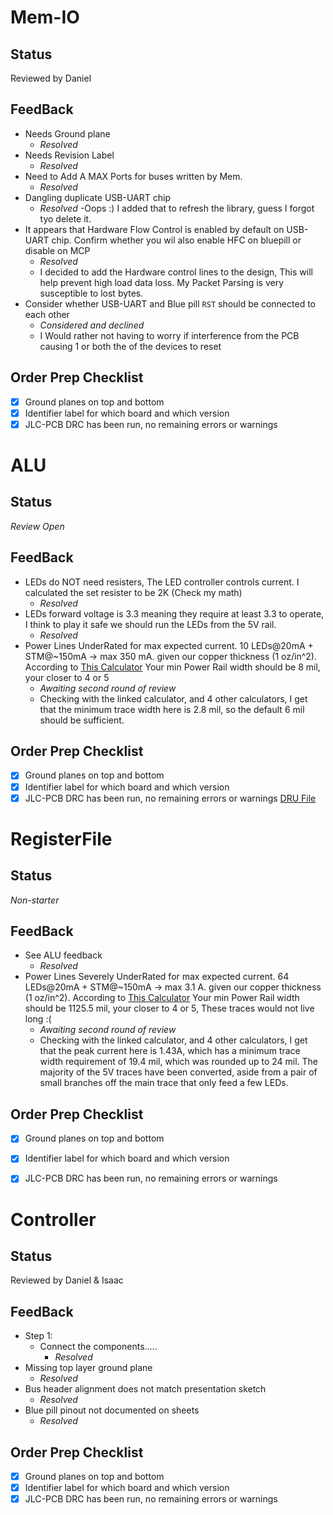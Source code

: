 # Mem-IO
## Status
Reviewed by Daniel
## FeedBack
- Needs Ground plane
    - *Resolved*
- Needs Revision Label
    - *Resolved*
- Need to Add A MAX Ports for buses written by Mem.
    - *Resolved*
- Dangling duplicate USB-UART chip
    - *Resolved*
    -Oops :) I added that to refresh the library, guess I forgot tyo delete it.
- It appears that Hardware Flow Control is enabled by default on USB-UART chip. Confirm whether you wil also enable HFC on bluepill or disable on MCP
    - *Resolved*
    - I decided to add the Hardware control lines to the design, This will help prevent high load data loss. My Packet Parsing is very susceptible to lost bytes.  
- Consider whether USB-UART and Blue pill `RST` should be connected to each other
    - *Considered and declined*
    - I Would rather not having to worry if interference from the PCB causing 1 or both the of the devices to reset

## Order Prep Checklist
- [x] Ground planes on top and bottom
- [x] Identifier label for which board and which version
- [x] JLC-PCB DRC has been run, no remaining errors or warnings

# ALU
## Status
*Review Open*
## FeedBack
- LEDs do NOT need resisters, The LED controller controls current. I calculated the set resister to be 2K (Check my math)
    - *Resolved*
- LEDs forward voltage is 3.3 meaning they require at least 3.3 to operate, I think to play it safe we should run the LEDs from the 5V rail. 
    - *Resolved*
- Power Lines UnderRated for max expected current. 10 LEDs@20mA + STM@~150mA -> max 350 mA. given our copper thickness (1 oz/in^2). According to [This Calculator](https://www.7pcb.com/trace-width-calculator) Your min Power Rail width should be 8 mil, your closer to 4 or 5
    - *Awaiting second round of review*
    - Checking with the linked calculator, and 4 other calculators, I get that the minimum trace width here is 2.8 mil, so the default 6 mil should be sufficient.
## Order Prep Checklist
- [x] Ground planes on top and bottom
- [x] Identifier label for which board and which version
- [x] JLC-PCB DRC has been run, no remaining errors or warnings [DRU File](https://github.com/JLCPCB/jlcpcb-eagle/blob/master/design%20rules/jlcpcb-2layers.dru)

# RegisterFile
## Status
*Non-starter*
## FeedBack
- See ALU feedback
    - *Resolved*
- Power Lines Severely UnderRated for max expected current. 64 LEDs@20mA + STM@~150mA -> max 3.1 A. given our copper thickness (1 oz/in^2). According to [This Calculator](https://www.7pcb.com/trace-width-calculator) Your min Power Rail width should be 1125.5 mil, your closer to 4 or 5, These traces would not live long :(
    - *Awaiting second round of review*
    - Checking with the linked calculator, and 4 other calculators, I get that the peak current here is 1.43A, which has a minimum trace width requirement of 19.4 mil, which was rounded up to 24 mil. The majority of the 5V traces have been converted, aside from a pair of small branches off the main trace that only feed a few LEDs.
## Order Prep Checklist
- [x] Ground planes on top and bottom
- [x] Identifier label for which board and which version
- [x] JLC-PCB DRC has been run, no remaining errors or warnings


# Controller
## Status
Reviewed by Daniel & Isaac
## FeedBack
- Step 1:
    - Connect the components.....
        - *Resolved*
- Missing top layer ground plane
    - *Resolved*
- Bus header alignment does not match presentation sketch
    - *Resolved*
- Blue pill pinout not documented on sheets
    - *Resolved*

## Order Prep Checklist
- [x] Ground planes on top and bottom
- [x] Identifier label for which board and which version
- [x] JLC-PCB DRC has been run, no remaining errors or warnings
